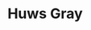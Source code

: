 ---
title: "Huws Gray"
url: /cambridge/huws-gray-trinity-hall-industrial-estate/
shop: Baustoffe
---